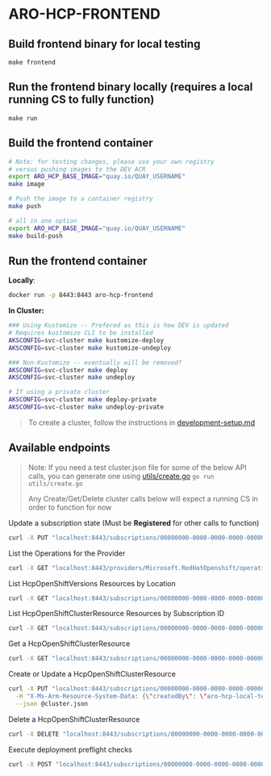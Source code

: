 # ARO-HCP-FRONTEND

## Build frontend binary for local testing
```
make frontend
```

## Run the frontend binary locally (requires a local running CS to fully function)
```
make run
```

## Build the frontend container
```bash
# Note: for testing changes, please use your own registry
# versus pushing images to the DEV ACR
export ARO_HCP_BASE_IMAGE="quay.io/QUAY_USERNAME"
make image

# Push the image to a container registry
make push

# all in one option
export ARO_HCP_BASE_IMAGE="quay.io/QUAY_USERNAME"
make build-push
```

## Run the frontend container

**Locally**:
```bash
docker run -p 8443:8443 aro-hcp-frontend
```

**In Cluster:**
```bash
### Using Kustomize -- Prefered as this is how DEV is updated
# Requires kustomize CLI to be installed
AKSCONFIG=svc-cluster make kustomize-deploy
AKSCONFIG=svc-cluster make kustomize-undeploy

### Non-Kustomize -- eventually will be removed?
AKSCONFIG=svc-cluster make deploy
AKSCONFIG=svc-cluster make undeploy

# If using a private cluster
AKSCONFIG=svc-cluster make deploy-private
AKSCONFIG=svc-cluster make undeploy-private
```

> To create a cluster, follow the instructions in [development-setup.md](../dev-infrastructure/docs/development-setup.md)

## Available endpoints

> Note: If you need a test cluster.json file for some of the below API calls, you can generate one using [utils/create.go](./utils/create.go)
> `go run utils/create.go`
>
> Any Create/Get/Delete cluster calls below will expect a running CS in order to function for now



Update a subscription state (Must be **Registered** for other calls to function)
```bash
curl -X PUT "localhost:8443/subscriptions/00000000-0000-0000-0000-000000000000?api-version=2.0" --json '{"state":"Registered", "properties": { "tenantId": "00000000-0000-0000-0000-000000000000"}}'
```

List the Operations for the Provider
```bash
curl -X GET "localhost:8443/providers/Microsoft.RedHatOpenshift/operations?api-version=2024-06-10-preview"
```

List HcpOpenShiftVersions Resources by Location

```bash
curl -X GET "localhost:8443/subscriptions/00000000-0000-0000-0000-000000000000/locations/YOUR_LOCATION/providers/Microsoft.RedHatOpenshift/hcpOpenShiftVersions?api-version=2024-06-10-preview"
```

List HcpOpenShiftClusterResource Resources by Subscription ID
```bash
curl -X GET "localhost:8443/subscriptions/00000000-0000-0000-0000-000000000000/providers/Microsoft.RedHatOpenshift/hcpOpenShiftClusters?api-version=2024-06-10-preview"
```

Get a HcpOpenShiftClusterResource
```bash
curl -X GET "localhost:8443/subscriptions/00000000-0000-0000-0000-000000000000/resourceGroups/dev-test-rg/providers/Microsoft.RedHatOpenshift/hcpOpenShiftClusters/dev-test-cluster?api-version=2024-06-10-preview"
```

Create or Update a HcpOpenShiftClusterResource
```bash
curl -X PUT "localhost:8443/subscriptions/00000000-0000-0000-0000-000000000000/resourceGroups/dev-test-rg/providers/Microsoft.RedHatOpenshift/hcpOpenShiftClusters/dev-test-cluster?api-version=2024-06-10-preview" \
  -H "X-Ms-Arm-Resource-System-Data: {\"createdBy\": \"aro-hcp-local-testing\", \"createdByType\": \"User\", \"createdAt\": \"2024-06-06T19:26:56+00:00\"}" \
  --json @cluster.json
```

Delete a HcpOpenShiftClusterResource
```bash
curl -X DELETE "localhost:8443/subscriptions/00000000-0000-0000-0000-000000000000/resourceGroups/dev-test-rg/providers/Microsoft.RedHatOpenshift/hcpOpenShiftClusters/dev-test-cluster?api-version=2024-06-10-preview"
```

Execute deployment preflight checks
```bash
curl -X POST "localhost:8443/subscriptions/00000000-0000-0000-0000-000000000000/resourceGroups/dev-test-rg/providers/Microsoft.RedHatOpenshift/deployments/YOUR_DEPLOYMENT_NAME/preflight?api-version=2020-06-01" --json preflight.json
```
